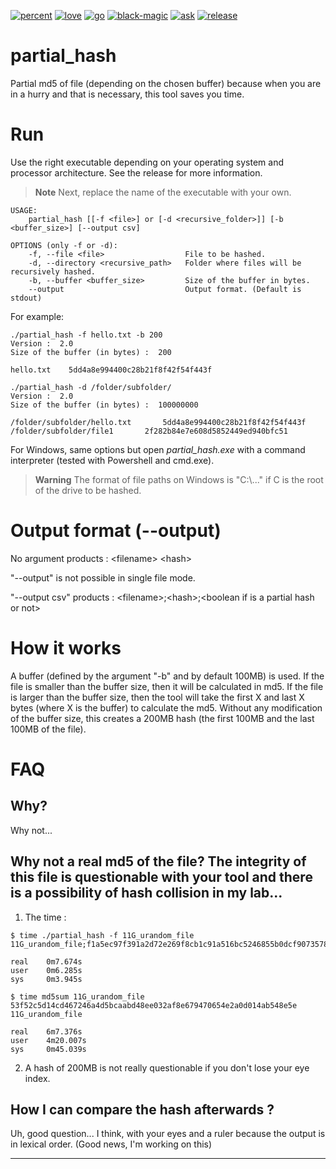 [![percent](https://forthebadge.com/images/badges/0-percent-optimized.svg)](https://forthebadge.com) [![love](https://forthebadge.com/images/badges/built-with-love.svg)](https://forthebadge.com) [![go](https://forthebadge.com/images/badges/made-with-go.svg)](https://forthebadge.com) [![black-magic](https://forthebadge.com/images/badges/powered-by-black-magic.svg)](https://forthebadge.com) [![ask](https://forthebadge.com/images/badges/you-didnt-ask-for-this.svg)](https://forthebadge.com)  [![release](https://img.shields.io/badge/Release-v2.0-green?style=for-the-badge)](https://forthebadge.com)

# partial_hash
Partial md5 of file (depending on the chosen buffer) because when you are in a hurry and that is necessary, this tool saves you time.

# Run

Use the right executable depending on your operating system and processor architecture. See the release for more information.

> **Note** Next, replace the name of the executable with your own.

```
USAGE:
    partial_hash [[-f <file>] or [-d <recursive_folder>]] [-b <buffer_size>] [--output csv]

OPTIONS (only -f or -d):
    -f, --file <file>                  File to be hashed.
    -d, --directory <recursive_path>   Folder where files will be recursively hashed.
    -b, --buffer <buffer_size>         Size of the buffer in bytes.
    --output                           Output format. (Default is stdout)
```

For example:

```
./partial_hash -f hello.txt -b 200
Version :  2.0
Size of the buffer (in bytes) :  200

hello.txt    5dd4a8e994400c28b21f8f42f54f443f

./partial_hash -d /folder/subfolder/
Version :  2.0
Size of the buffer (in bytes) :  100000000

/folder/subfolder/hello.txt       5dd4a8e994400c28b21f8f42f54f443f
/folder/subfolder/file1       2f282b84e7e608d5852449ed940bfc51
```

For Windows, same options but open *partial_hash.exe* with a command interpreter (tested with Powershell and cmd.exe).

> **Warning** The format of file paths on Windows is "C:\\..." if C is the root of the drive to be hashed. 

# Output format (--output)

No argument products :  \<filename>   \<hash>

"--output" is not possible in single file mode.

"--output csv" products : \<filename>;\<hash>;\<boolean if is a partial hash or not>


# How it works

A buffer (defined by the argument "-b" and by default 100MB) is used. 
If the file is smaller than the buffer size, then it will be calculated in md5.
If the file is larger than the buffer size, then the tool will take the first X and last X bytes (where X is the buffer) to calculate the md5. Without any modification of the buffer size, this creates a 200MB hash (the first 100MB and the last 100MB of the file).

# FAQ

## Why?

Why not...

## Why not a real md5 of the file? The integrity of this file is questionable with your tool and there is a possibility of hash collision in my lab...
1. The time :
```
$ time ./partial_hash -f 11G_urandom_file 
11G_urandom_file;f1a5ec97f391a2d72e269f8cb1c91a516bc5246855b0dcf9073578df463891b6;1/1

real    0m7.674s
user    0m6.285s
sys     0m3.945s

$ time md5sum 11G_urandom_file 
53f52c5d14cd467246a4d5bcaabd48ee032af8e679470654e2a0d014ab548e5e  11G_urandom_file

real    6m7.376s
user    4m20.007s
sys     0m45.039s
```
2. A hash of 200MB is not really questionable if you don't lose your eye index.

## How I can compare the hash afterwards ?
 
Uh, good question... I think, with your eyes and a ruler because the output is in lexical order. (Good news, I'm working on this)

---
